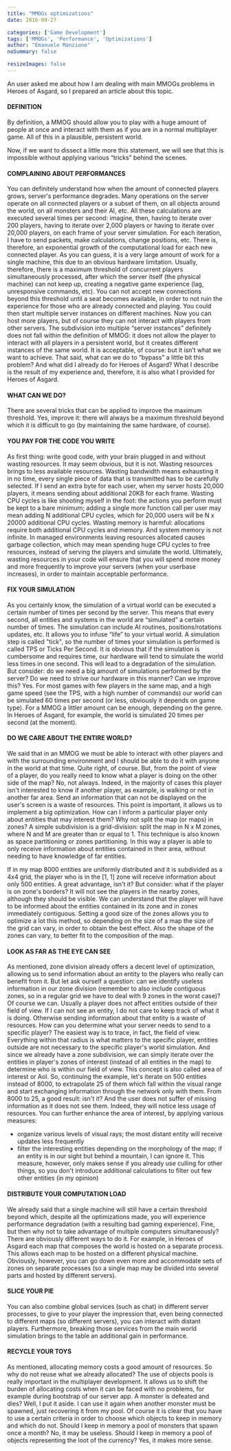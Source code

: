 ```yaml
---
title: "MMOGs optimizations"
date: 2016-09-27

categories: ['Game Development']
tags: ['MMOGs', 'Performance', 'Optimizations']
author: "Emanuele Manzione"
noSummary: false

resizeImages: false
---
```

An user asked me about how I am dealing with main MMOGs problems in Heroes of Asgard, so I prepared an article about this topic.

#### DEFINITION
By definition, a MMOG should allow you to play with a huge amount of people at once and interact with them as if you are in a normal multiplayer game. All of this in a plausible, persistent world.
<!--more-->
Now, if we want to dissect a little more this statement, we will see that this is impossible without applying various “tricks” behind the scenes.

#### COMPLAINING ABOUT PERFORMANCES
You can definitely understand how when the amount of connected players grows, server's performance degrades.
Many operations on the server operate on all connected players or a subset of them, on all objects around the world, on all monsters and their AI, etc. All these calculations are executed several times per second: imagine, then, having to iterate over 200 players, having to iterate over 2,000 players or having to iterate over 20,000 players, on each frame of your server simulation. For each iteration, I have to send packets, make calculations, change positions, etc. There is, therefore, an exponential growth of the computational load for each new connected player.
As you can guess, it is a very large amount of work for a single machine, this due to an obvious hardware limitation.
Usually, therefore, there is a maximum threshold of concurrent players simultaneously processed, after which the server itself (the physical machine) can not keep up, creating a negative game experience (lag, unresponsive commands, etc).
You can not accept new connections beyond this threshold until a seat becomes available, in order to not ruin the experience for those who are already connected and playing.
You could then start multiple server instances on different machines. Now you can host more players, but of course they can not interact with players from other servers.
The subdivision into multiple “server instances” definitely does not fall within the definition of MMOG: it does not allow the player to interact with all players in a persistent world, but it creates different instances of the same world. It is acceptable, of course: but it isn’t what we want to achieve.
That said, what can we do to “bypass” a little bit this problem? And what did I already do for Heroes of Asgard? What I describe is the result of my experience and, therefore, it is also what I provided for Heroes of Asgard.

#### WHAT CAN WE DO?
There are several tricks that can be applied to improve the maximum threshold. Yes, improve it: there will always be a maximum threshold beyond which it is difficult to go (by maintaining the same hardware, of course).

#### YOU PAY FOR THE CODE YOU WRITE
As first thing: write good code, with your brain plugged in and without wasting resources. It may seem obvious, but it is not. Wasting resources brings to less available resources.
Wasting bandwidth means exhausting it in no time, every single piece of data that is transmitted has to be carefully selected. If I send an extra byte for each user, when my server hosts 20,000 players, it means sending about additional 20KB for each frame.
Wasting CPU cycles is like shooting myself in the foot: the actions you perform must be kept to a bare minimum; adding a single more function call per user may mean adding N additional CPU cycles, which for 20,000 users will be N x 20000 additional CPU cycles.
Wasting memory is harmful: allocations require both additional CPU cycles and memory. And system memory is not infinite.
In managed environments leaving resources allocated causes garbage collection, which may mean spending huge CPU cycles to free resources, instead of serving the players and simulate the world.
Ultimately, wasting resources in your code will ensure that you will spend more money and more frequently to improve your servers (when your userbase increases), in order to maintain acceptable performance.

#### FIX YOUR SIMULATION
As you certainly know, the simulation of a virtual world can be executed a certain number of times per second by the server. This means that every second, all entities and systems in the world are “simulated” a certain number of times. The simulation can include AI routines, positions/rotations updates, etc. It allows you to infuse “life” to your virtual world.
A simulation step is called "tick", so the number of times your simulation is performed is called TPS or Ticks Per Second. It is obvious that if the simulation is cumbersome and requires time, our hardware will tend to simulate the world less times in one second. This will lead to a degradation of the simulation.
But consider: do we need a big amount of simulations performed by the server? Do we need to strive our hardware in this manner? Can we improve this?
Yes. For most games with few players in the same map, and a high game speed (see the TPS, with a high number of commands) our world can be simulated 60 times per second (or less, obviously it depends on game type).
For a MMOG a littler amount can be enough, depending on the genre.
In Heroes of Asgard, for example, the world is simulated 20 times per second (at the moment).

#### DO WE CARE ABOUT THE ENTIRE WORLD?
We said that in an MMOG we must be able to interact with other players and with the surrounding environment and I should be able to do it with anyone in the world at that time. Quite right, of course.
But, from the point of view of a player, do you really need to know what a player is doing on the other side of the map? No, not always. 
Indeed, in the majority of cases this player isn't interested to know if another player, as example, is walking or not in another far area. Send an information that can not be displayed on the user's screen is a waste of resources.
This point is important, it allows us to implement a big optimization.
How can I inform a particular player only about entities that may interest them?
Why not split the map (or maps) in zones? A simple subdivision is a grid-division: split the map in N x M zones, where N and M are greater than or equal to 1. This technique is also known as space partitioning or zones partitioning.
In this way a player is able to only receive information about entities contained in their area, without needing to have knowledge of far entities. 

If in my map 8000 entities are uniformly distributed and it is subdivided as a 4x4 grid, the player who is in the [1, 1] zone will receive information about only 500 entities. A great advantage, isn't it?
But consider: what if the player is on zone's borders? It will not see the players in the nearby zones, although they should be visible.
We can understand that the player will have to be informed about the entities contained in its zone and in zones immediately contiguous.
Setting a good size of the zones allows you to optimize a lot this method, so depending on the size of a map the size of the grid can vary, in order to obtain the best effect. Also the shape of the zones can vary, to better fit to the composition of the map.

#### LOOK AS FAR AS THE EYE CAN SEE
As mentioned, zone division already offers a decent level of optimization, allowing us to send information about an entity to the players who really can benefit from it.
But let ask ourself a question: can we identify useless information in our zone division (remember to also include contiguous zones, so in a regular grid we have to deal with 9 zones in the worst case)? Of course we can.
Usually a player does not affect entities outside of their field of view.
If I can not see an entity, I do not care to keep track of what it is doing. Otherwise sending information about that entity is a waste of resources.
How can you determine what your server needs to send to a specific player? The easiest way is to trace, in fact, the field of view. Everything within that radius is what matters to the specific player, entities outside are not necessary to the specific player's world simulation.
And since we already have a zone subdivision, we can simply iterate over the entities in player's zones of interest (instead of all entities in the map) to determine who is within our field of view. This concept is also called area of ​​interest or AoI.
So, continuing the example, let's iterate on 500 entities instead of 8000, to extrapolate 25 of them which fall within the visual range and start exchanging information through the network only with them.
From 8000 to 25, a good result: isn't it? And the user does not suffer of missing information as it does not see them. Indeed, they will notice less usage of resources.
You can further enhance the area of ​​interest, by applying various measures:
 - organize various levels of visual rays; the most distant entity will receive updates less frequently
 - filter the interesting entities depending on the morphology of the map; if an entity is in our sight but behind a mountain, I can ignore it. This measure, however, only makes sense if you already use culling for other things, so you don't introduce additional calculations to filter out few other entities (in my opinion)

#### DISTRIBUTE YOUR COMPUTATION LOAD
We already said that a single machine will still have a certain threshold beyond which, despite all the optimizations made, you will experience performance degradation (with a resulting bad gaming experience).
Fine, but then why not to take advantage of multiple computers simultaneously?
There are obviously different ways to do it.
For example, in Heroes of Asgard each map that composes the world is hosted on a separate process. This allows each map to be hosted on a different physical machine.
Obviously, however, you can go down even more and accommodate sets of zones on separate processes (so a single map may be divided into several parts and hosted by different servers).

#### SLICE YOUR PIE 
You can also combine global services (such as chat) in different server processes, to give to your player the impression that, even being connected to different maps (so different servers), you can interact with distant players. Furthermore, breaking those services from the main world simulation brings to the table an additional gain in performance.

#### RECYCLE YOUR TOYS
As mentioned, allocating memory costs a good amount of resources. So why do not reuse what we already allocated? The use of objects pools is really important in the multiplayer development. It allows us to shift the burden of allocating costs when it can be faced with no problems, for example during bootstrap of our server app.
A monster is defeated and dies? Well, I put it aside. I can use it again when another monster must be spawned, just recovering it from my pool.
Of course it is clear that you have to use a certain criteria in order to choose which objects to keep in memory and which do not. Should I keep in memory a pool of monsters that spawn once a month? No, it may be useless. Should I keep in memory a pool of objects representing the loot of the currency? Yes, it makes more sense.